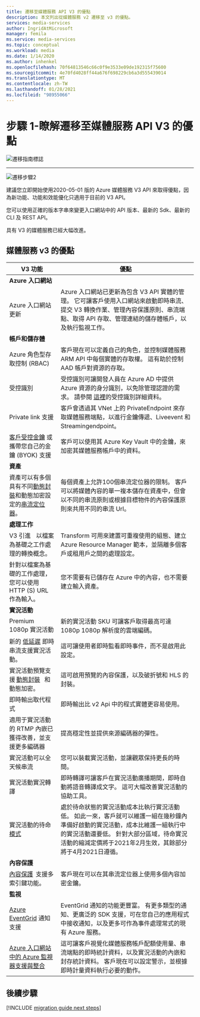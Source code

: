 ```yaml
---
title: 遷移至媒體服務 API V3 的優點
description: 本文列出從媒體服務 v2 遷移至 v3 的優點。
services: media-services
author: IngridAtMicrosoft
manager: femila
ms.service: media-services
ms.topic: conceptual
ms.workload: media
ms.date: 1/14/2020
ms.author: inhenkel
ms.openlocfilehash: 70f64813546c66c0f9e3533e09de192315f75600
ms.sourcegitcommit: 4e70fd4028ff44a676f698229cb6a3d555439014
ms.translationtype: MT
ms.contentlocale: zh-TW
ms.lasthandoff: 01/28/2021
ms.locfileid: "98955066"
---
```

# <a name="step-1---understand-the-benefits-of-migrating-to-media-services-api-v3"></a>步驟 1-瞭解遷移至媒體服務 API V3 的優點

![遷移指南標誌](./media/migration-guide/azure-media-services-logo-migration-guide.svg)

<hr color="#5ea0ef" size="10">

![遷移步驟2](./media/migration-guide/steps-1.svg)

建議您立即開始使用2020-05-01 版的 Azure 媒體服務 V3 API 來取得優點，因為新功能、功能和效能優化只適用于目前的 V3 API。

您可以使用正確的版本字串來變更入口網站中的 API 版本、最新的 Sdk、最新的 CLI 及 REST API。

具有 V3 的媒體服務已經大幅改進。  

## <a name="benefits-of-media-services-v3"></a>媒體服務 v3 的優點

| **V3 功能** | **優點** |
| --- | --- |
| **Azure 入口網站** | |
| Azure 入口網站更新 | Azure 入口網站已更新為包含 V3 API 實體的管理。 它可讓客戶使用入口網站來啟動即時串流、提交 V3 轉換作業、管理內容保護原則、串流端點、取得 API 存取、管理連結的儲存體帳戶，以及執行監視工作。 |
| **帳戶和儲存體** | |
| Azure 角色型存取控制 (RBAC)  | 客戶現在可以定義自己的角色，並控制媒體服務 ARM API 中每個實體的存取權。 這有助於控制 AAD 帳戶對資源的存取。 |
| 受控識別 | 受控識別可讓開發人員在 Azure AD 中提供 Azure 資源的身分識別，以免除管理認證的需求。 請參閱 [這裡](https://docs.microsoft.com/azure/active-directory/managed-identities-azure-resources/overview)的受控識別詳細資料。 |
| Private link 支援 | 客戶會透過其 VNet 上的 PrivateEndpoint 來存取媒體服務端點，以進行金鑰傳遞、Liveevent 和 Streamingendpoint。 |
| [客戶受控金鑰](concept-use-customer-managed-keys-byok.md) 或攜帶您自己的金鑰 (BYOK) 支援 | 客戶可以使用其 Azure Key Vault 中的金鑰，來加密其媒體服務帳戶中的資料。 |
| **資產** | |
| 資產可以有多個具有不同[動態封裝](dynamic-packaging-overview.md)和動態加密設定的[串流定位器](streaming-locators-concept.md)。 | 每個資產上允許100個串流定位器的限制。 客戶可以將媒體內容的單一複本儲存在資產中，但會以不同的串流原則或根據目標物件的內容保護原則來共用不同的串流 Url。
| **處理工作** ||
| V3 引進 [](transforms-jobs-concept.md)   以檔案為基礎之工作處理的轉換概念。 | Transform 可用來建置可重複使用的組態、建立 Azure Resource Manager 範本，並隔離多個客戶或租用戶之間的處理設定。 |
| 針對以檔案為基礎的工作處理，您可以使用 HTTP (S) URL 作為輸入。 | 您不需要有已儲存在 Azure 中的內容，也不需要建立輸入資產。 |
| **實況活動** ||
| Premium 1080p 實況活動 | 新的實況活動 SKU 可讓客戶取得最高可達 1080p 1080p 解析度的雲端編碼。 |
| 新的 [低延遲](live-event-latency.md) 即時串流支援實況活動。 | 這可讓使用者即時監看即時事件，而不是啟用此設定。 |
| 實況活動預覽支援 [動態封裝](dynamic-packaging-overview.md)   和動態加密。 | 這可啟用預覽的內容保護，以及破折號和 HLS 的封裝。 |
| 即時輸出取代程式 | 即時輸出比 v2 Api 中的程式實體更容易使用。 |
| 適用于實況活動的 RTMP 內嵌已獲得改善，並支援更多編碼器 | 提高穩定性並提供來源編碼器的彈性。 |
| 實況活動可以全天候串流 | 您可以裝載實況活動，並讓觀眾保持更長的時間。 |
| 實況活動實況轉譯 | 即時轉譯可讓客戶在實況活動廣播期間，即時自動將語音轉譯成文字。 這可大幅改善實況活動的協助工具。 |
| 實況活動的待命[模式](live-events-outputs-concept.md#standby-mode) | 處於待命狀態的實況活動成本比執行實況活動低。 如此一來，客戶就可以維護一組在幾秒鐘內準備好啟動的實況活動，成本比維護一組執行中的實況活動還要低。 針對大部分區域，待命實況活動的縮減定價將于2021年2月生效，其餘部分將于4月2021日遵循。
|**內容保護** ||
| [內容保護](content-key-policy-concept.md)  支援多索引鍵功能。 | 客戶現在可以在其串流定位器上使用多個內容加密金鑰。 |
| **監視** | |
| [Azure EventGrid](reacting-to-media-services-events.md) 通知支援 | EventGrid 通知的功能更豐富。 有更多類型的通知、更廣泛的 SDK 支援，可在您自己的應用程式中接收通知，以及更多可作為事件處理常式的現有 Azure 服務。 |
| [Azure 入口網站中的 Azure 監視器支援與整合](monitor-events-portal-how-to.md) | 這可讓客戶視覺化媒體服務帳戶配額使用量、串流端點的即時統計資料，以及實況活動的內嵌和封存統計資料。 客戶現在可以設定警示，並根據即時計量資料執行必要的動作。 |

## <a name="next-steps"></a>後續步驟

[!INCLUDE [migration guide next steps](./includes/migration-guide-next-steps.md)]

